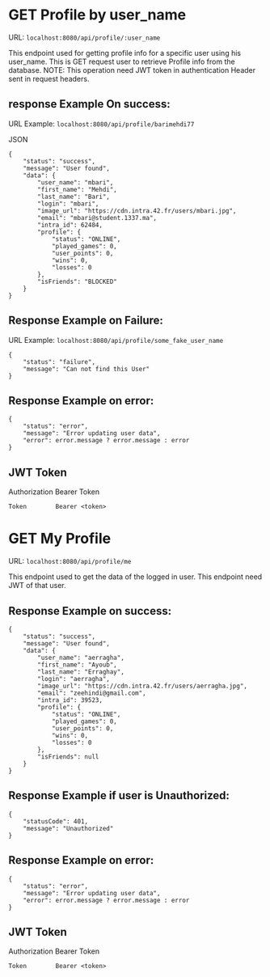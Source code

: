 
# GET Profile by user_name
URL: `localhost:8080/api/profile/:user_name`

This endpoint used for getting profile info for a specific user using his user_name.
This is GET request user to retrieve Profile info from the database.
NOTE: This operation need JWT token in authentication Header sent in request headers.

## response Example On success:
URL Example: `localhost:8080/api/profile/barimehdi77`

JSON
```
{
    "status": "success",
    "message": "User found",
    "data": {
        "user_name": "mbari",
        "first_name": "Mehdi",
        "last_name": "Bari",
        "login": "mbari",
        "image_url": "https://cdn.intra.42.fr/users/mbari.jpg",
        "email": "mbari@student.1337.ma",
        "intra_id": 62484,
        "profile": {
            "status": "ONLINE",
            "played_games": 0,
            "user_points": 0,
            "wins": 0,
            "losses": 0
        },
        "isFriends": "BLOCKED"
    }
}
```

## Response Example on Failure:
URL Example: `localhost:8080/api/profile/some_fake_user_name`

```
{
    "status": "failure",
    "message": "Can not find this User"
}
```

## Response Example on error:
```
{
    "status": "error",
    "message": "Error updating user data",
    "error": error.message ? error.message : error
}
```
## JWT Token

Authorization Bearer Token

`Token        Bearer <token>`


# GET My Profile

URL: `localhost:8080/api/profile/me`


This endpoint used to get the data of the logged in user.
This endpoint need JWT of that user.

## Response Example on success:
```
{
    "status": "success",
    "message": "User found",
    "data": {
        "user_name": "aerragha",
        "first_name": "Ayoub",
        "last_name": "Erraghay",
        "login": "aerragha",
        "image_url": "https://cdn.intra.42.fr/users/aerragha.jpg",
        "email": "zeehindi@gmail.com",
        "intra_id": 39523,
        "profile": {
            "status": "ONLINE",
            "played_games": 0,
            "user_points": 0,
            "wins": 0,
            "losses": 0
        },
        "isFriends": null
    }
}
```

## Response Example if user is Unauthorized:
```
{
    "statusCode": 401,
    "message": "Unauthorized"
}
```

## Response Example on error:
```
{
    "status": "error",
    "message": "Error updating user data",
    "error": error.message ? error.message : error
}
```

## JWT Token
Authorization Bearer Token

`Token        Bearer <token>`
